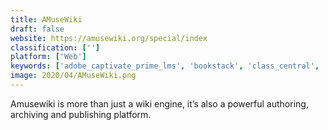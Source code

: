```yaml
---
title: AMuseWiki
draft: false 
website: https://amusewiki.org/special/index
classification: ['']
platform: ['Web']
keywords: ['adobe_captivate_prime_lms', 'bookstack', 'class_central', 'confluence', 'coursefinder', 'craft_cms', 'dokuwiki', 'drupal', 'gila_cms', 'gitit', 'jekyll', 'mediawiki', 'tiddlywiki', 'udacity', 'vuepress', 'wikibooks', 'wikiversity', 'wordpress', 'edx', 'edx-platform']
image: 2020/04/AMuseWiki.png
---
```

Amusewiki is more than just a wiki engine, it’s also a powerful authoring, archiving and publishing platform.